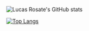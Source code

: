 ![Lucas Rosate's GitHub stats](https://github-readme-stats.vercel.app/api?username=lucasrosate&show_icons=true&theme=default)

[![Top Langs](https://github-readme-stats.vercel.app/api/top-langs/?username=lucasrosate&layout=compact)](https://github.com/lucasrosate)
